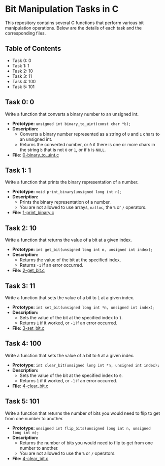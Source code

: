 # Bit Manipulation Tasks in C

This repository contains several C functions that perform various bit manipulation operations. Below are the details of each task and the corresponding files.

## Table of Contents

- Task 0: 0
- Task 1: 1
- Task 2: 10
- Task 3: 11
- Task 4: 100
- Task 5: 101

## Task 0: 0

Write a function that converts a binary number to an unsigned int.

- **Prototype:** `unsigned int binary_to_uint(const char *b);`
- **Description:**
  - Converts a binary number represented as a string of `0` and `1` chars to an unsigned int.
  - Returns the converted number, or `0` if there is one or more chars in the string `b` that is not `0` or `1`, or if `b` is `NULL`.
- **File:** [0-binary_to_uint.c](0-binary_to_uint.c)

## Task 1: 1

Write a function that prints the binary representation of a number.

- **Prototype:** `void print_binary(unsigned long int n);`
- **Description:**
  - Prints the binary representation of a number.
  - You are not allowed to use arrays, `malloc`, the `%` or `/` operators.
- **File:** [1-print_binary.c](1-print_binary.c)

## Task 2: 10

Write a function that returns the value of a bit at a given index.

- **Prototype:** `int get_bit(unsigned long int n, unsigned int index);`
- **Description:**
  - Returns the value of the bit at the specified index.
  - Returns `-1` if an error occurred.
- **File:** [2-get_bit.c](2-get_bit.c)

## Task 3: 11

Write a function that sets the value of a bit to `1` at a given index.

- **Prototype:** `int set_bit(unsigned long int *n, unsigned int index);`
- **Description:**
  - Sets the value of the bit at the specified index to `1`.
  - Returns `1` if it worked, or `-1` if an error occurred.
- **File:** [3-set_bit.c](3-set_bit.c)

## Task 4: 100

Write a function that sets the value of a bit to `0` at a given index.

- **Prototype:** `int clear_bit(unsigned long int *n, unsigned int index);`
- **Description:**
  - Sets the value of the bit at the specified index to `0`.
  - Returns `1` if it worked, or `-1` if an error occurred.
- **File:** [4-clear_bit.c](4-clear_bit.c)

## Task 5: 101

Write a function that returns the number of bits you would need to flip to get from one number to another.

- **Prototype:** `unsigned int flip_bits(unsigned long int n, unsigned long int m);`
- **Description:**
  - Returns the number of bits you would need to flip to get from one number to another.
  - You are not allowed to use the `%` or `/` operators.
- **File:** [4-clear_bit.c](5-flip_bits.c)

